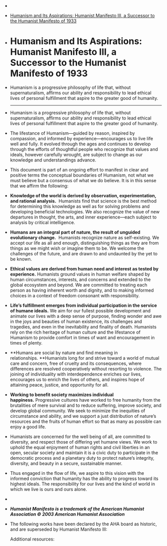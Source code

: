 -
- [Humanism and Its Aspirations: Humanist Manifesto III, a Successor to the Humanist Manifesto of 1933](https://americanhumanist.org/what-is-humanism/manifesto3/)
- # Humanism and Its Aspirations: Humanist Manifesto III, a Successor to the Humanist Manifesto of 1933
- Humanism is a progressive philosophy of life that, without supernaturalism, affirms our ability and responsibility to lead ethical lives of personal fulfillment that aspire to the greater good of humanity.
  
  ---
- Humanism is a progressive philosophy of life that, without supernaturalism, affirms our ability and responsibility to lead ethical lives of personal fulfillment that aspire to the greater good of humanity.
- The lifestance of Humanism—guided by reason, inspired by compassion, and informed by experience—encourages us to live life well and fully. It evolved through the ages and continues to develop through the efforts of thoughtful people who recognize that values and ideals, however carefully wrought, are subject to change as our knowledge and understandings advance.
- This document is part of an ongoing effort to manifest in clear and positive terms the conceptual boundaries of Humanism, not what we must believe but a consensus of what we do believe. It is in this sense that we affirm the following:
- **Knowledge of the world is derived by observation, experimentation, and rational analysis.** 
  Humanists find that science is the best method for determining this knowledge as well as for solving problems and developing beneficial technologies. We also recognize the value of new departures in thought, the arts, and inner experience—each subject to analysis by critical intelligence.
- **Humans are an integral part of nature, the result of unguided evolutionary change.** 
  Humanists recognize nature as self-existing. We accept our life as all and enough, distinguishing things as they are from things as we might wish or imagine them to be. We welcome the challenges of the future, and are drawn to and undaunted by the yet to be known.
- **Ethical values are derived from human need and interest as tested by experience.** Humanists ground values in human welfare shaped by human circumstances, interests, and concerns and extended to the global ecosystem and beyond. We are committed to treating each person as having inherent worth and dignity, and to making informed choices in a context of freedom consonant with responsibility.
- **Life’s fulfillment emerges from individual participation in the service of humane ideals.** We aim for our fullest possible development and animate our lives with a deep sense of purpose, finding wonder and awe in the joys and beauties of human existence, its challenges and tragedies, and even in the inevitability and finality of death. Humanists rely on the rich heritage of human culture and the lifestance of Humanism to provide comfort in times of want and encouragement in times of plenty.
- **Humans are social by nature and find meaning in relationships. **Humanists long for and strive toward a world of mutual care and concern, free of cruelty and its consequences, where differences are resolved cooperatively without resorting to violence. The joining of individuality with interdependence enriches our lives, encourages us to enrich the lives of others, and inspires hope of attaining peace, justice, and opportunity for all.
- **Working to benefit society maximizes individual happiness.** Progressive cultures have worked to free humanity from the brutalities of mere survival and to reduce suffering, improve society, and develop global community. We seek to minimize the inequities of circumstance and ability, and we support a just distribution of nature’s resources and the fruits of human effort so that as many as possible can enjoy a good life.
- Humanists are concerned for the well being of all, are committed to diversity, and respect those of differing yet humane views. We work to uphold the equal enjoyment of human rights and civil liberties in an open, secular society and maintain it is a civic duty to participate in the democratic process and a planetary duty to protect nature’s integrity, diversity, and beauty in a secure, sustainable manner.
- Thus engaged in the flow of life, we aspire to this vision with the informed conviction that humanity has the ability to progress toward its highest ideals. The responsibility for our lives and the kind of world in which we live is ours and ours alone.
-
- ***Humanist Manifesto is a trademark of the American Humanist Association
  © 2003 American Humanist Association***
- The following works have been declared by the AHA board as historic, and are superseded by Humanist Manifesto III:
  
  Additional resources: